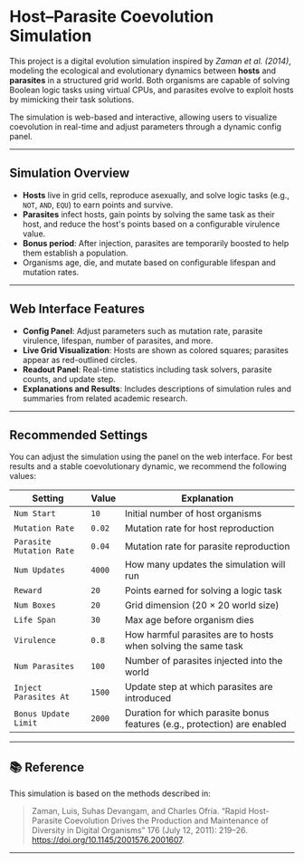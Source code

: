 # Host–Parasite Coevolution Simulation

This project is a digital evolution simulation inspired by *Zaman et al. (2014)*, modeling the ecological and evolutionary dynamics between **hosts** and **parasites** in a structured grid world. Both organisms are capable of solving Boolean logic tasks using virtual CPUs, and parasites evolve to exploit hosts by mimicking their task solutions.

The simulation is web-based and interactive, allowing users to visualize coevolution in real-time and adjust parameters through a dynamic config panel.

---

##  Simulation Overview

- **Hosts** live in grid cells, reproduce asexually, and solve logic tasks (e.g., `NOT`, `AND`, `EQU`) to earn points and survive.
- **Parasites** infect hosts, gain points by solving the same task as their host, and reduce the host's points based on a configurable virulence value.
- **Bonus period**: After injection, parasites are temporarily boosted to help them establish a population.
- Organisms age, die, and mutate based on configurable lifespan and mutation rates.

---

##  Web Interface Features

- **Config Panel**: Adjust parameters such as mutation rate, parasite virulence, lifespan, number of parasites, and more.
- **Live Grid Visualization**: Hosts are shown as colored squares; parasites appear as red-outlined circles.
- **Readout Panel**: Real-time statistics including task solvers, parasite counts, and update step.
- **Explanations and Results**: Includes descriptions of simulation rules and summaries from related academic research.

---

##  Recommended Settings

You can adjust the simulation using the panel on the web interface. For best results and a stable coevolutionary dynamic, we recommend the following values:

| Setting                   | Value   | Explanation                                                                 |
|---------------------------|---------|-----------------------------------------------------------------------------|
| `Num Start`              | `10`    | Initial number of host organisms                                           |
| `Mutation Rate`          | `0.02`  | Mutation rate for host reproduction                                        |
| `Parasite Mutation Rate` | `0.04`  | Mutation rate for parasite reproduction                                    |
| `Num Updates`            | `4000`  | How many updates the simulation will run                                   |
| `Reward`                 | `20`    | Points earned for solving a logic task                                     |
| `Num Boxes`              | `20`    | Grid dimension (20 × 20 world size)                                        |
| `Life Span`              | `30`    | Max age before organism dies                                               |
| `Virulence`              | `0.8`   | How harmful parasites are to hosts when solving the same task              |
| `Num Parasites`          | `100`    | Number of parasites injected into the world                                |
| `Inject Parasites At`    | `1500`  | Update step at which parasites are introduced                              |
| `Bonus Update Limit`     | `2000`  | Duration for which parasite bonus features (e.g., protection) are enabled  |

---

## 📚 Reference

This simulation is based on the methods described in:

> Zaman, Luis, Suhas Devangam, and Charles Ofria. “Rapid Host-Parasite Coevolution Drives the Production and Maintenance of Diversity in Digital Organisms” 176 (July 12, 2011): 219–26. https://doi.org/10.1145/2001576.2001607.

---

